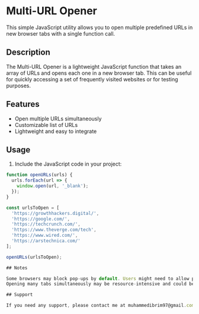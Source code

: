 # Multi-URL Opener

This simple JavaScript utility allows you to open multiple predefined URLs in new browser tabs with a single function call.

## Description

The Multi-URL Opener is a lightweight JavaScript function that takes an array of URLs and opens each one in a new browser tab. This can be useful for quickly accessing a set of frequently visited websites or for testing purposes.

## Features

- Open multiple URLs simultaneously
- Customizable list of URLs
- Lightweight and easy to integrate

## Usage

1. Include the JavaScript code in your project:

```javascript
function openURLs(urls) {
  urls.forEach(url => {
    window.open(url, '_blank');
  });
}

const urlsToOpen = [
  'https://growthhackers.digital/',
  'https://google.com/',
  'https://techcrunch.com/',
  'https://www.theverge.com/tech',
  'https://www.wired.com/',
  'https://arstechnica.com/'
];

openURLs(urlsToOpen);

## Notes

Some browsers may block pop-ups by default. Users might need to allow pop-ups for the page where this script is running.
Opening many tabs simultaneously may be resource-intensive and could be limited by the browser.

## Support

If you need any support, please contact me at muhammedibrim97@gmail.com. If you want to use this code, you can use it freely.
